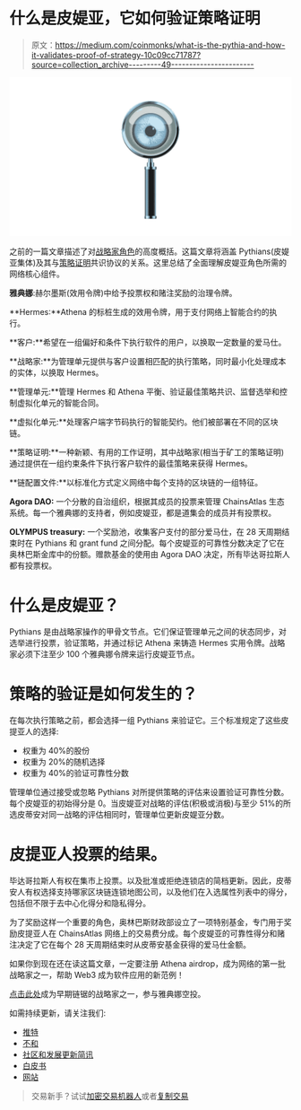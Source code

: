 # 什么是皮媞亚，它如何验证策略证明

> 原文：<https://medium.com/coinmonks/what-is-the-pythia-and-how-it-validates-proof-of-strategy-10c09cc71787?source=collection_archive---------49----------------------->

![](img/5f2d726237d671e71f1d40abdf853365.png)

之前的一篇文章描述了对[战略家角色](https://chainsatlas.medium.com/why-is-the-strategist-fundamental-to-the-chainsatlas-network-5309b56d6a57)的高度概括。这篇文章将涵盖 Pythians(皮媞亚集体)及其与[策略证明](https://chainsatlas.medium.com/proof-of-strategy-posg-x-proof-of-work-pow-which-is-more-useful-15b765ccb2b9)共识协议的关系。这里总结了全面理解皮媞亚角色所需的网络核心组件。

**雅典娜**:赫尔墨斯(效用令牌)中给予投票权和赌注奖励的治理令牌。

**Hermes:**Athena 的标桩生成的效用令牌，用于支付网络上智能合约的执行。

**客户:**希望在一组偏好和条件下执行软件的用户，以换取一定数量的爱马仕。

**战略家:**为管理单元提供与客户设置相匹配的执行策略，同时最小化处理成本的实体，以换取 Hermes。

**管理单元:**管理 Hermes 和 Athena 平衡、验证最佳策略共识、监督选举和控制虚拟化单元的智能合同。

**虚拟化单元:**处理客户端字节码执行的智能契约。他们被部署在不同的区块链。

**策略证明:**一种新颖、有用的工作证明，其中战略家(相当于矿工的策略证明)通过提供在一组约束条件下执行客户软件的最佳策略来获得 Hermes。

**链配置文件:**以标准化方式定义网络中每个支持的区块链的一组特征。

**Agora DAO:** 一个分散的自治组织，根据其成员的投票来管理 ChainsAtlas 生态系统。每一个雅典娜的支持者，例如皮媞亚，都是道集会的成员并有投票权。

**OLYMPUS treasury:** 一个奖励池，收集客户支付的部分爱马仕，在 28 天周期结束时在 Pythians 和 grant fund 之间分配。每个皮媞亚的可靠性分数决定了它在奥林巴斯金库中的份额。赠款基金的使用由 Agora DAO 决定，所有毕达哥拉斯人都有投票权。

# 什么是皮媞亚？

Pythians 是由战略家操作的甲骨文节点。它们保证管理单元之间的状态同步，对选举进行投票，验证策略，并通过标记 Athena 来铸造 Hermes 实用令牌。战略家必须下注至少 100 个雅典娜令牌来运行皮媞亚节点。

# 策略的验证是如何发生的？

在每次执行策略之前，都会选择一组 Pythians 来验证它。三个标准规定了这些皮提亚人的选择:

*   权重为 40%的股份
*   权重为 20%的随机选择
*   权重为 40%的验证可靠性分数

管理单位通过接受或忽略 Pythians 对所提供策略的评估来设置验证可靠性分数。每个皮媞亚的初始得分是 0。当皮媞亚对战略的评估(积极或消极)与至少 51%的所选皮蒂安对同一战略的评估相同时，管理单位更新皮媞亚分数。

# 皮提亚人投票的结果。

毕达哥拉斯人有权在集市上投票。以及批准或拒绝连锁店的简档更新。因此，皮蒂安人有权选择支持哪家区块链连锁地图公司，以及他们在入选属性列表中的得分，包括但不限于去中心化得分和隐私得分。

为了奖励这样一个重要的角色，奥林巴斯财政部设立了一项特别基金，专门用于奖励皮提亚人在 ChainsAtlas 网络上的交易费分成。每个皮媞亚的可靠性得分和赌注决定了它在每个 28 天周期结束时从皮蒂安基金获得的爱马仕金额。

如果你到现在还在读这篇文章，一定要注册 Athena airdrop，成为网络的第一批战略家之一，帮助 Web3 成为软件应用的新范例！

[点击此处](https://airtable.com/shrTkaeWSOyUTsezc)成为早期链锯的战略家之一，参与雅典娜空投。

如需持续更新，请关注我们:

*   [推特](https://www.twitter.com/chainsatlas?source=about_page-------------------------------------)
*   [不和](https://discord.com/invite/h8Rwh7BBQs?source=about_page-------------------------------------)
*   [社区和发展更新简讯](https://airtable.com/shrx8ZNfAosVhEABK)
*   [白皮书](https://raw.githubusercontent.com/ChainsAtlas/whitepaper/main/whitepaper.pdf?source=about_page-------------------------------------)
*   [网站](https://chainsatlas.com/?source=about_page-------------------------------------)

> 交易新手？试试[加密交易机器人](/coinmonks/crypto-trading-bot-c2ffce8acb2a)或者[复制交易](/coinmonks/top-10-crypto-copy-trading-platforms-for-beginners-d0c37c7d698c)